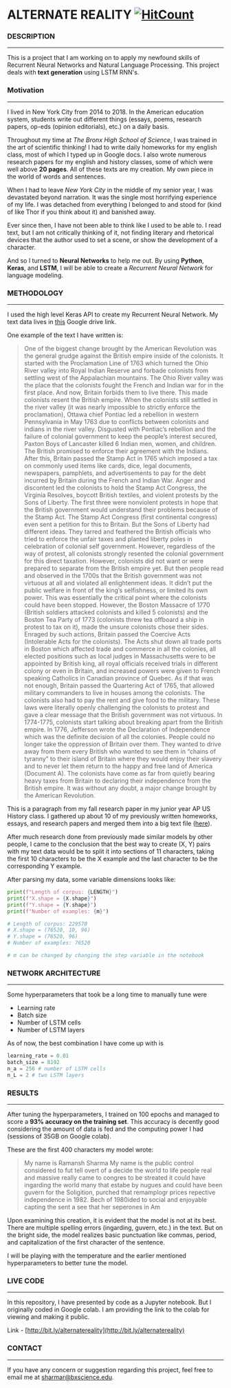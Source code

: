# **ALTERNATE REALITY** [![HitCount](http://hits.dwyl.com/ramanshsharma2806/Alternate-Reality.svg)](http://hits.dwyl.com/ramanshsharma2806/Alternate-Reality)

### **DESCRIPTION**

---

This is a project that I am working on to apply my newfound skills of Recurrent Neural Networks and Natural Language Processing. This project deals with **text generation** using LSTM RNN's.


### **Motivation**


---

I lived in New York City from 2014 to 2018. In the American education system, students write out different things (essays, poems, research papers, op-eds (opinion editorials), etc.) on a daily basis.

Throughout my time at *The Bronx High School of Science*, I was trained in the art of scientific thinking! I had to write daily homeworks for my english class, most of which I typed up in Google docs. I also wrote numerous research papers for my english and history classes, some of which were well above **20 pages**. All of these texts are my creation. My own piece in the world of words and sentences.

When I had to leave *New York City* in the middle of my senior year, I was devastated beyond narration. It was the single most horrifying experience of my life. I was detached from everything I belonged to and stood for (kind of like Thor if you think about it) and banished away.

Ever since then, I have not been able to think like I used to be able to. I read text, but I am not critically thinking of it, not finding literary and rhetorical devices that the author used to set a scene, or show the development of a character.

And so I turned to **Neural Networks** to help me out. By using **Python**, **Keras**, and **LSTM**, I will be able to create a *Recurrent Neural Network* for language modeling.



### **METHODOLOGY**

---

I used the high level Keras API to create my Recurrent Neural Network. My text data lives in [this](1) Google drive link.

One example of the text I have written is:

> One of the biggest change brought by the American Revolution was the general grudge against the British empire inside of the colonists. It started with the Proclamation Line of 1763 which turned the Ohio River valley into Royal Indian Reserve and forbade colonists from settling west of the Appalachian mountains. The Ohio River valley was the place that the colonists fought the French and Indian war for in the first place. And now, Britain forbids them to live there. This made colonists resent the British empire. When the colonists still settled in the river valley (it was nearly impossible to strictly enforce the proclamation), Ottawa chief Pontiac led a rebellion in western Pennsylvania in May 1763 due to conflicts between colonists and indians in the river valley. Disgusted with Pontiac’s rebellion and the failure of colonial government to keep the people’s interest secured, Paxton Boys of Lancaster killed 6 Indian men, women, and children. The British promised to enforce their agreement with the Indians. After this, Britain passed the Stamp Act in 1765 which imposed a tax on commonly used items like cards, dice, legal documents, newspapers, pamphlets, and advertisements to pay for the debt incurred by Britain during the French and Indian War. Anger and discontent led the colonists to hold the Stamp Act Congress, the Virginia Resolves, boycott British textiles, and violent protests by the Sons of Liberty. The first three were nonviolent protests in hope that the British government would understand their problems because of the Stamp Act. The Stamp Act Congress (first continental congress) even sent a petition for this to Britain. But the Sons of Liberty had different ideas. They tarred and feathered the British officials who tried to enforce the unfair taxes and planted liberty poles in celebration of colonial self government. However, regardless of the way of protest, all colonists strongly resented the colonial government for this direct taxation. However, colonists did not want or were prepared to separate from the British empire yet. But then people read and observed in the 1700s that the British government was not virtuous at all and violated all enlightenment ideas. It didn’t put the public welfare in front of the king’s selfishness, or limited its own power. This was essentially the critical point where the colonists could have been stopped. However, the Boston Massacre of 1770 (British soldiers attacked colonists and killed 5 colonists) and the Boston Tea Party of 1773 (colonists threw tea offboard a ship in protest to tax on it), made the unsure colonists chose their sides. Enraged by such actions, Britain passed the Coercive Acts (Intolerable Acts for the colonists). The Acts shut down all trade ports in Boston which affected trade and commerce in all the colonies, all elected positions such as local judges in Massachusetts were to be appointed by British king, all royal officials received trials in different colony or even in Britain, and increased powers were given to French speaking Catholics in Canadian province of Quebec. As if that was not enough, Britain passed the Quartering Act of 1765, that allowed military commanders to live in houses among the colonists. The colonists also had to pay the rent and give food to the military. These laws were literally openly challenging the colonists to protest and gave a clear message that the British government was not virtuous. In 1774-1775, colonists start talking about breaking apart from the British empire. In 1776, Jefferson wrote the Declaration of Independence which was the definite decision of all the colonies. People could no longer take the oppression of Britain over them. They wanted to drive away from them every British who wanted to see them in “chains of tyranny” to their island of Britain where they would enjoy their slavery and to never let them return to the happy and free land of America (Document A). The colonists have come as far from quietly bearing heavy taxes from Britain to declaring their independence from the British empire. It was without any doubt, a major change brought by the American Revolution.

This is a paragraph from my fall research paper in my junior year AP US History class. I gathered up about 10 of my previously written homeworks, essays, and research papers and merged them into a big text file ([here](2)).

After much research done from previously made similar models by other people, I came to the conclusion that the best way to create (X, Y) pairs with my text data would be to split it into sections of 11 characters, taking the first 10 characters to be the X example and the last character to be the corresponding Y example.

After parsing my data, some variable dimensions looks like:

```python
print(f"Length of corpus: {LENGTH}")
print(f"X.shape = {X.shape}")
print(f"Y.shape = {Y.shape}")
print(f"Number of examples: {m}")

# Length of corpus: 229570
# X.shape = (76520, 10, 96)
# Y.shape = (76520, 96)
# Number of examples: 76520

# m can be changed by changing the step variable in the notebook
```

### **NETWORK ARCHITECTURE**

---

Some hyperparameters that took be a long time to manually tune were

+ Learning rate
+ Batch size
+ Number of LSTM cells
+ Number of LSTM layers

As of now, the best combination I have come up with is

```python
learning_rate = 0.01
batch_size = 8192
n_a = 256 # number of LSTM cells
n_L = 2 # two LSTM layers
```


### **RESULTS**

---

After tuning the hyperparameters, I trained on 100 epochs and managed to score a **93% accuracy on the training set**. This accuracy is decently good considering the amount of data is fed and the computing power I had (sessions of 35GB on Google colab).

These are the first 400 characters my model wrote:

> My name is Ramansh Sharma My name is the public control considered to fut tell overt of a decide the world to life people real and massive really came to congres to be streated it could have ingarding the world many that estabe by nugues and could have been guvern for the Soligition, purched that remamplogr prices repective independence in 1982. Bech of 1980ided to social and enjoyable capting the sent a see that her seperones in Am

Upon examining this creation, it is evident that the model is not at its best. There are multiple spelling errors (ingarding, guvern, etc.) in the text. But on the bright side, the model realizes basic punctuation like commas, period, and capitalization of the first character of the sentence.

I will be playing with the temperature and the earlier mentioned hyperparameters to better tune the model.

### **LIVE CODE**

---

In this repository, I have presented by code as a Jupyter notebook. But I originally coded in Google colab. I am providing the link to the colab for viewing and making it public.

Link - [http://bit.ly/alternatereality](http://bit.ly/alternatereality)

### **CONTACT**

---

If you have any concern or suggestion regarding this project, feel free to email me at [sharmar@bxscience.edu](sharmar@bxscience.edu).




[1]:https://drive.google.com/drive/folders/1AAIv3BWkclfMJnnv8xXt9iQyFns0Cp1R?usp=sharing
[2]: ../master/text_data/merged.txt
